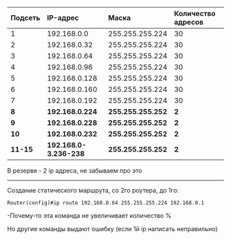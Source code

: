 | **Подсеть** | **IP-адрес**            | **Маска**           | **Количество адресов** |
| :---------- | :---------------------- | :------------------ | :--------------------- |
| 1           | 192.168.0.0             | 255.255.255.224     | 30                     |
| 2           | 192.168.0.32            | 255.255.255.224     | 30                     |
| 3           | 192.168.0.64            | 255.255.255.224     | 30                     |
| 4           | 192.168.0.96            | 255.255.255.224     | 30                     |
| 5           | 192.168.0.128           | 255.255.255.224     | 30                     |
| 6           | 192.168.0.160           | 255.255.255.224     | 30                     |
| 7           | 192.168.0.192           | 255.255.255.224     | 30                     |
| **8**       | **192.168.0.224**       | **255.255.255.252** | **2**                  |
| **9**       | **192.168.0.228**       | **255.255.255.252** | **2**                  |
| **10**      | **192.168.0.232**       | **255.255.255.252** | **2**                  |
| **11-15**   | **192.168.0-3.236-238** | **255.255.255.252** | **2**                  |

В резерве - 2 ip адреса, не забываем про это

----

Создание статического маршрута, со 2го роутера, до 1го:

`Router(config)#ip route 192.168.0.64 255.255.255.224 192.168.0.1`

-Почему-то эта команда не увеличивает количество %

Но другие команды выдают ошибку (если 1й ip написать неправильно)























































